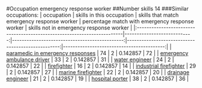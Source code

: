 #Occupation emergency response worker
##Number skills 14
###Similar occupations:
| occupation                                                              |   skills in this occupation |   skills that match emergency response worker |   percentage match with emergency response worker |   skills not in emergency response worker |
|:------------------------------------------------------------------------|----------------------------:|----------------------------------------------:|--------------------------------------------------:|------------------------------------------:|
| [paramedic in emergency responses](paramedic_in_emergency_responses.md) |                          74 |                                             2 |                                          0.142857 |                                        72 |
| [emergency ambulance driver](emergency_ambulance_driver.md)             |                          33 |                                             2 |                                          0.142857 |                                        31 |
| [water engineer](water_engineer.md)                                     |                          24 |                                             2 |                                          0.142857 |                                        22 |
| [firefighter](firefighter.md)                                           |                          16 |                                             2 |                                          0.142857 |                                        14 |
| [industrial firefighter](industrial_firefighter.md)                     |                          29 |                                             2 |                                          0.142857 |                                        27 |
| [marine firefighter](marine_firefighter.md)                             |                          22 |                                             2 |                                          0.142857 |                                        20 |
| [drainage engineer](drainage_engineer.md)                               |                          21 |                                             2 |                                          0.142857 |                                        19 |
| [hospital porter](hospital_porter.md)                                   |                          38 |                                             2 |                                          0.142857 |                                        36 |
